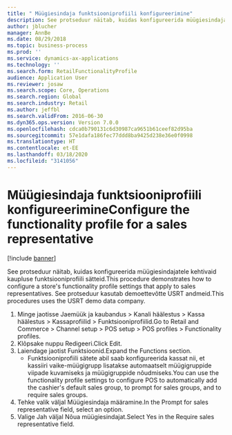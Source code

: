 ```yaml
---
title: " Müügiesindaja funktsiooniprofiili konfigureerimine"
description: See protseduur näitab, kuidas konfigureerida müügiesindajatele kehtivaid kaupluse funktsiooniprofiili sätteid.
author: jblucher
manager: AnnBe
ms.date: 08/29/2018
ms.topic: business-process
ms.prod: ''
ms.service: dynamics-ax-applications
ms.technology: ''
ms.search.form: RetailFunctionalityProfile
audience: Application User
ms.reviewer: josaw
ms.search.scope: Core, Operations
ms.search.region: Global
ms.search.industry: Retail
ms.author: jeffbl
ms.search.validFrom: 2016-06-30
ms.dyn365.ops.version: Version 7.0.0
ms.openlocfilehash: cdca0b790131c6d30987ca9651b61ceef82d95ba
ms.sourcegitcommit: 57e1dafa186fec77ddd8ba9425d238e36e0f0998
ms.translationtype: HT
ms.contentlocale: et-EE
ms.lasthandoff: 03/18/2020
ms.locfileid: "3141056"
---
```

# <a name="configure-the-functionality-profile-for-a-sales-representative"></a><span data-ttu-id="f3e48-103"> Müügiesindaja funktsiooniprofiili konfigureerimine</span><span class="sxs-lookup"><span data-stu-id="f3e48-103">Configure the functionality profile for a sales representative</span></span>

[!include [banner](../includes/banner.md)]

<span data-ttu-id="f3e48-104">See protseduur näitab, kuidas konfigureerida müügiesindajatele kehtivaid kaupluse funktsiooniprofiili sätteid.</span><span class="sxs-lookup"><span data-stu-id="f3e48-104">This procedure demonstrates how to configure a store's functionality profile settings that apply to sales representatives.</span></span> <span data-ttu-id="f3e48-105">See protseduur kasutab demoettevõtte USRT andmeid.</span><span class="sxs-lookup"><span data-stu-id="f3e48-105">This procedures uses the USRT demo data company.</span></span>

1. <span data-ttu-id="f3e48-106">Minge jaotisse Jaemüük ja kaubandus > Kanali häälestus > Kassa häälestus > Kassaprofiilid > Funktsiooniprofiilid.</span><span class="sxs-lookup"><span data-stu-id="f3e48-106">Go to Retail and Commerce > Channel setup > POS setup > POS profiles > Functionality profiles.</span></span>
2. <span data-ttu-id="f3e48-107">Klõpsake nuppu Redigeeri.</span><span class="sxs-lookup"><span data-stu-id="f3e48-107">Click Edit.</span></span>
3. <span data-ttu-id="f3e48-108">Laiendage jaotist Funktsioonid.</span><span class="sxs-lookup"><span data-stu-id="f3e48-108">Expand the Functions section.</span></span>
    * <span data-ttu-id="f3e48-109">Funktsiooniprofiili sätete abil saab konfigureerida kassat nii, et kassiiri vaike-müügigrupp lisatakse automaatselt müügigruppide viipade kuvamiseks ja müügigruppide nõudmiseks.</span><span class="sxs-lookup"><span data-stu-id="f3e48-109">You can use the functionality profile settings to configure POS to automatically add the cashier's default sales group, to prompt for sales groups, and to require sales groups.</span></span>  
4. <span data-ttu-id="f3e48-110">Tehke valik väljal Müügiesindaja määramine.</span><span class="sxs-lookup"><span data-stu-id="f3e48-110">In the Prompt for sales representative field, select an option.</span></span>
5. <span data-ttu-id="f3e48-111">Valige Jah väljal Nõua müügiesindajat.</span><span class="sxs-lookup"><span data-stu-id="f3e48-111">Select Yes in the Require sales representative field.</span></span>

